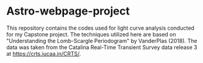 # Astro-webpage-project
This repository contains the codes used for light curve analysis conducted for my Capstone project.
The techniques utilized here are based on "Understanding the Lomb-Scargle Periodogram" by VanderPlas (2018).
The data was taken from the Catalina Real-Time Transient Survey data release 3 at https://crts.iucaa.in/CRTS/. 
